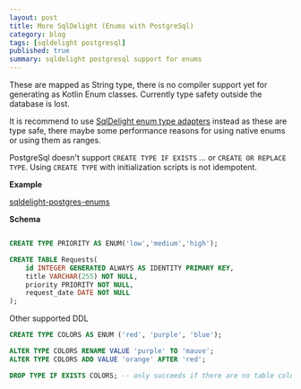 ```yaml
---
layout: post
title: More SqlDelight (Enums with PostgreSql)
category: blog
tags: [sqldelight postgresql] 
published: true
summary: sqldelight postgresql support for enums 
---
```


These are mapped as String type, there is no compiler support yet for generating as Kotlin Enum classes. Currently type safety outside the database is lost.

It is recommend to use [SqlDelight enum type adapters](https://sqldelight.github.io/sqldelight/2.1.0/jvm_postgresql/types/#enums) instead as these are type safe, there maybe some performance reasons for using native enums or using them as ranges.

PostgreSql doesn't support `CREATE TYPE IF EXISTS` ... or `CREATE OR REPLACE TYPE`. Using `CREATE TYPE` with initialization scripts is not idempotent.

**Example**

[sqldelight-postgres-enums](https://github.com/griffio/sqldelight-postgres-enums)

**Schema**

```sql

CREATE TYPE PRIORITY AS ENUM('low','medium','high');

CREATE TABLE Requests(
    id INTEGER GENERATED ALWAYS AS IDENTITY PRIMARY KEY,
    title VARCHAR(255) NOT NULL,
    priority PRIORITY NOT NULL,
    request_date DATE NOT NULL
);

```

Other supported DDL

```sql
CREATE TYPE COLORS AS ENUM ('red', 'purple', 'blue');

ALTER TYPE COLORS RENAME VALUE 'purple' TO 'mauve';
ALTER TYPE COLORS ADD VALUE 'orange' AFTER 'red';
```

```sql
DROP TYPE IF EXISTS COLORS; -- only succeeds if there are no table columns using type
```
